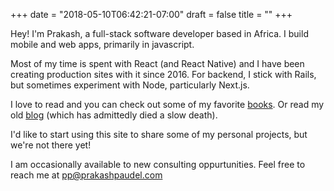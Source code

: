 +++
date = "2018-05-10T06:42:21-07:00"
draft = false
title = ""
+++

Hey! I'm Prakash, a full-stack software developer based in Africa. I build mobile and web apps, primarily in javascript.

Most of my time is spent with React (and React Native) and I have been creating production sites with it since 2016. For backend, I stick with Rails, but sometimes experiment with Node, particularly Next.js.

I love to read and you can check out some of my favorite [books](/bookshelf). Or read my old [blog](/blog) (which has admittedly died a slow death).

I'd like to start using this site to share some of my personal projects, but we're not there yet!

I am occasionally available to new consulting oppurtunities. Feel free to reach me at [pp@prakashpaudel.com](mailto:pp@prakashpaudel.com)
